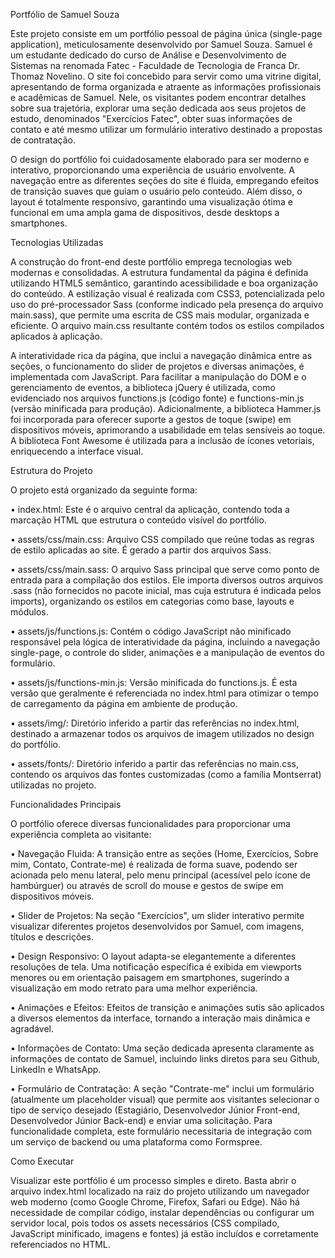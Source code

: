 Portfólio de Samuel Souza

Este projeto consiste em um portfólio pessoal de página única (single-page application), meticulosamente desenvolvido por Samuel Souza. Samuel é um estudante dedicado do curso de Análise e Desenvolvimento de Sistemas na renomada Fatec - Faculdade de Tecnologia de Franca Dr. Thomaz Novelino. O site foi concebido para servir como uma vitrine digital, apresentando de forma organizada e atraente as informações profissionais e acadêmicas de Samuel. Nele, os visitantes podem encontrar detalhes sobre sua trajetória, explorar uma seção dedicada aos seus projetos de estudo, denominados "Exercícios Fatec", obter suas informações de contato e até mesmo utilizar um formulário interativo destinado a propostas de contratação.

O design do portfólio foi cuidadosamente elaborado para ser moderno e interativo, proporcionando uma experiência de usuário envolvente. A navegação entre as diferentes seções do site é fluida, empregando efeitos de transição suaves que guiam o usuário pelo conteúdo. Além disso, o layout é totalmente responsivo, garantindo uma visualização ótima e funcional em uma ampla gama de dispositivos, desde desktops a smartphones.

Tecnologias Utilizadas

A construção do front-end deste portfólio emprega tecnologias web modernas e consolidadas. A estrutura fundamental da página é definida utilizando HTML5 semântico, garantindo acessibilidade e boa organização do conteúdo. A estilização visual é realizada com CSS3, potencializada pelo uso do pré-processador Sass (conforme indicado pela presença do arquivo main.sass), que permite uma escrita de CSS mais modular, organizada e eficiente. O arquivo main.css resultante contém todos os estilos compilados aplicados à aplicação.

A interatividade rica da página, que inclui a navegação dinâmica entre as seções, o funcionamento do slider de projetos e diversas animações, é implementada com JavaScript. Para facilitar a manipulação do DOM e o gerenciamento de eventos, a biblioteca jQuery é utilizada, como evidenciado nos arquivos functions.js (código fonte) e functions-min.js (versão minificada para produção). Adicionalmente, a biblioteca Hammer.js foi incorporada para oferecer suporte a gestos de toque (swipe) em dispositivos móveis, aprimorando a usabilidade em telas sensíveis ao toque. A biblioteca Font Awesome é utilizada para a inclusão de ícones vetoriais, enriquecendo a interface visual.

Estrutura do Projeto

O projeto está organizado da seguinte forma:

•
index.html: Este é o arquivo central da aplicação, contendo toda a marcação HTML que estrutura o conteúdo visível do portfólio.

•
assets/css/main.css: Arquivo CSS compilado que reúne todas as regras de estilo aplicadas ao site. É gerado a partir dos arquivos Sass.

•
assets/css/main.sass: O arquivo Sass principal que serve como ponto de entrada para a compilação dos estilos. Ele importa diversos outros arquivos .sass (não fornecidos no pacote inicial, mas cuja estrutura é indicada pelos imports), organizando os estilos em categorias como base, layouts e módulos.

•
assets/js/functions.js: Contém o código JavaScript não minificado responsável pela lógica de interatividade da página, incluindo a navegação single-page, o controle do slider, animações e a manipulação de eventos do formulário.

•
assets/js/functions-min.js: Versão minificada do functions.js. É esta versão que geralmente é referenciada no index.html para otimizar o tempo de carregamento da página em ambiente de produção.

•
assets/img/: Diretório inferido a partir das referências no index.html, destinado a armazenar todos os arquivos de imagem utilizados no design do portfólio.

•
assets/fonts/: Diretório inferido a partir das referências no main.css, contendo os arquivos das fontes customizadas (como a família Montserrat) utilizadas no projeto.

Funcionalidades Principais

O portfólio oferece diversas funcionalidades para proporcionar uma experiência completa ao visitante:

•
Navegação Fluida: A transição entre as seções (Home, Exercícios, Sobre mim, Contato, Contrate-me) é realizada de forma suave, podendo ser acionada pelo menu lateral, pelo menu principal (acessível pelo ícone de hambúrguer) ou através de scroll do mouse e gestos de swipe em dispositivos móveis.

•
Slider de Projetos: Na seção "Exercícios", um slider interativo permite visualizar diferentes projetos desenvolvidos por Samuel, com imagens, títulos e descrições.

•
Design Responsivo: O layout adapta-se elegantemente a diferentes resoluções de tela. Uma notificação específica é exibida em viewports menores ou em orientação paisagem em smartphones, sugerindo a visualização em modo retrato para uma melhor experiência.

•
Animações e Efeitos: Efeitos de transição e animações sutis são aplicados a diversos elementos da interface, tornando a interação mais dinâmica e agradável.

•
Informações de Contato: Uma seção dedicada apresenta claramente as informações de contato de Samuel, incluindo links diretos para seu Github, LinkedIn e WhatsApp.

•
Formulário de Contratação: A seção "Contrate-me" inclui um formulário (atualmente um placeholder visual) que permite aos visitantes selecionar o tipo de serviço desejado (Estagiário, Desenvolvedor Júnior Front-end, Desenvolvedor Júnior Back-end) e enviar uma solicitação. Para funcionalidade completa, este formulário necessitaria de integração com um serviço de backend ou uma plataforma como Formspree.

Como Executar

Visualizar este portfólio é um processo simples e direto. Basta abrir o arquivo index.html localizado na raiz do projeto utilizando um navegador web moderno (como Google Chrome, Firefox, Safari ou Edge). Não há necessidade de compilar código, instalar dependências ou configurar um servidor local, pois todos os assets necessários (CSS compilado, JavaScript minificado, imagens e fontes) já estão incluídos e corretamente referenciados no HTML.

